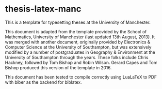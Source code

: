 # thesis-latex-manc
This is a template for typesetting theses at the University of Manchester.

This document is adapted from the template provided by the School of Mathematics, University of Manchester (last updated 13th August, 2013). It was merged with another document, originally provided by Electronics & Computer Science at the University of Southampton, but was extensively modified by a number of postgraduates in Geography & Environment at the University of Southampton through the years. These folks include Chris Hackney, followed by Tom Bishop and Robin Wilson. Gerard Capes and Tom Bishop produced this version of the template in 2016.

This document has been tested to compile correctly using LuaLaTeX to PDF with biber as the backend for biblatex.